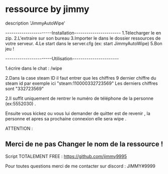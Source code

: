 # ressource by jimmy 
description 'JimmyAutoWipe'


-----------------------Installation-----------------------
1.Télecharger le en zip.
2.L'extraire sur son bureau 
3.Importer le dans le dossier ressources de votre serveur.
4.Le start dans le server.cfg (ex: start JimmyAutoWipe)
5.Bon jeu ! 

-----------------------Utilisation-----------------------


1.écrire dans le chat : /wipe 

2.Dans la case steam ID il faut entrer que les chiffres 9 dernier chiffre du steam id par exemple ici "steam:110000332723569" Les derniers chiffres sont "332723569" 

2.Il suffit uniquement de rentrer le numéro de téléphone de la personne (ex:5552030) . 

Ensuite vous kickez ou vous lui demander de quitter est de revenir , la personne et apres sa prochaine connexion elle sera wipe . 


ATTENTION : 

Merci de ne pas Changer le nom de la ressource ! 
-----------------------------------------------------------
Script TOTALEMENT FREE :
https://github.com/jimmy9995

Pour toutes questions merci de me contacter sur discord : JIMMY#9999


